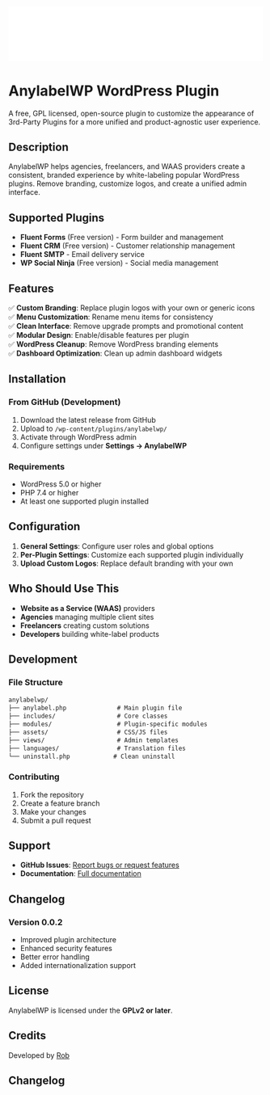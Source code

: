 ![Image of Anylabel WP logo](/assets/images/defaults/anylabelwp.logo.png "AnylabelWP logo")

# AnylabelWP WordPress Plugin

A free, GPL licensed, open-source plugin to customize the appearance of 3rd-Party Plugins for a more unified and product-agnostic user experience.

## Description

AnylabelWP helps agencies, freelancers, and WAAS providers create a consistent, branded experience by white-labeling popular WordPress plugins. Remove branding, customize logos, and create a unified admin interface.

## Supported Plugins

- **Fluent Forms** (Free version) - Form builder and management
- **Fluent CRM** (Free version) - Customer relationship management  
- **Fluent SMTP** - Email delivery service
- **WP Social Ninja** (Free version) - Social media management

## Features

✅ **Custom Branding**: Replace plugin logos with your own or generic icons  
✅ **Menu Customization**: Rename menu items for consistency  
✅ **Clean Interface**: Remove upgrade prompts and promotional content  
✅ **Modular Design**: Enable/disable features per plugin  
✅ **WordPress Cleanup**: Remove WordPress branding elements  
✅ **Dashboard Optimization**: Clean up admin dashboard widgets  

## Installation

### From GitHub (Development)
1. Download the latest release from GitHub
2. Upload to `/wp-content/plugins/anylabelwp/`
3. Activate through WordPress admin
4. Configure settings under **Settings → AnylabelWP**

### Requirements

- WordPress 5.0 or higher
- PHP 7.4 or higher
- At least one supported plugin installed

## Configuration

1. **General Settings**: Configure user roles and global options
2. **Per-Plugin Settings**: Customize each supported plugin individually
3. **Upload Custom Logos**: Replace default branding with your own

## Who Should Use This

- **Website as a Service (WAAS)** providers
- **Agencies** managing multiple client sites  
- **Freelancers** creating custom solutions
- **Developers** building white-label products

## Development

### File Structure
```
anylabelwp/
├── anylabel.php              # Main plugin file
├── includes/                 # Core classes
├── modules/                  # Plugin-specific modules
├── assets/                   # CSS/JS files
├── views/                    # Admin templates
├── languages/                # Translation files
└── uninstall.php            # Clean uninstall
```

### Contributing

1. Fork the repository
2. Create a feature branch
3. Make your changes
4. Submit a pull request

## Support

- **GitHub Issues**: [Report bugs or request features](https://github.com/wpoperator/anylabelwp/issues)
- **Documentation**: [Full documentation](https://github.com/wpoperator/anylabelwp#readme)

## Changelog

### Version 0.0.2
- Improved plugin architecture
- Enhanced security features
- Better error handling
- Added internationalization support

## License

AnylabelWP is licensed under the **GPLv2 or later**.

## Credits

Developed by [Rob](https://robsdevcraft.com)

## Changelog

